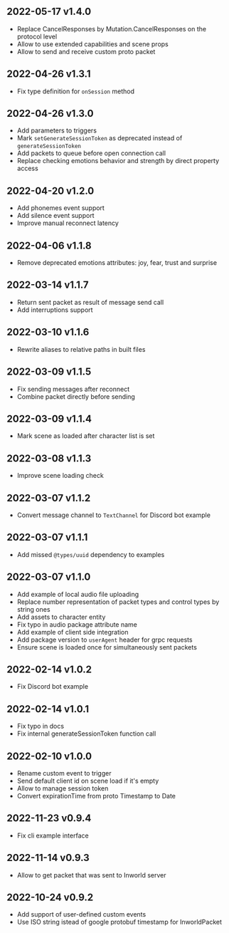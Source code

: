 ## 2022-05-17 v1.4.0
* Replace CancelResponses by Mutation.CancelResponses on the protocol level
* Allow to use extended capabilities and scene props
* Allow to send and receive custom proto packet

## 2022-04-26 v1.3.1
* Fix type definition for `onSession` method

## 2022-04-26 v1.3.0

* Add parameters to triggers
* Mark `setGenerateSessionToken` as deprecated instead of `generateSessionToken` 
* Add packets to queue before open connection call
* Replace checking emotions behavior and strength by direct property access

## 2022-04-20 v1.2.0

* Add phonemes event support
* Add silence event support
* Improve manual reconnect latency

## 2022-04-06 v1.1.8

* Remove deprecated emotions attributes: joy, fear, trust and surprise

## 2022-03-14 v1.1.7

* Return sent packet as result of message send call
* Add interruptions support

## 2022-03-10 v1.1.6

* Rewrite aliases to relative paths in built files

## 2022-03-09 v1.1.5

* Fix sending messages after reconnect
* Combine packet directly before sending

## 2022-03-09 v1.1.4

* Mark scene as loaded after character list is set

## 2022-03-08 v1.1.3

* Improve scene loading check

## 2022-03-07 v1.1.2

* Convert message channel to `TextChannel` for Discord bot example

## 2022-03-07 v1.1.1

* Add missed `@types/uuid` dependency to examples

## 2022-03-07 v1.1.0

* Add example of local audio file uploading
* Replace number representation of packet types and control types by string ones
* Add assets to character entity
* Fix typo in audio package attribute name
* Add example of client side integration
* Add package version to `userAgent` header for grpc requests
* Ensure scene is loaded once for simultaneously sent packets

## 2022-02-14 v1.0.2

* Fix Discord bot example

## 2022-02-14 v1.0.1

* Fix typo in docs
* Fix internal generateSessionToken function call

## 2022-02-10 v1.0.0

* Rename custom event to trigger
* Send default client id on scene load if it's empty
* Allow to manage session token
* Convert expirationTime from proto Timestamp to Date

## 2022-11-23 v0.9.4

* Fix cli example interface

## 2022-11-14 v0.9.3

* Allow to get packet that was sent to Inworld server

## 2022-10-24 v0.9.2

* Add support of user-defined custom events
* Use ISO string istead of google protobuf timestamp for InworldPacket
